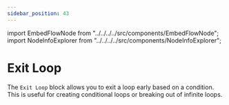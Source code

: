 ```yaml
---
sidebar_position: 43
---
```


import EmbedFlowNode from "../../../../src/components/EmbedFlowNode";
import NodeInfoExplorer from "../../../../src/components/NodeInfoExplorer";

# Exit Loop

<EmbedFlowNode type="control_loop_exit" />

The `Exit Loop` block allows you to exit a loop early based on a condition. This is useful for creating conditional loops or breaking out of infinite loops.

<NodeInfoExplorer type="control_loop_exit" />
